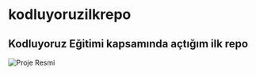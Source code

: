 # kodluyoruzilkrepo
Kodluyoruz Eğitimi kapsamında açtığım ilk repo
---
![Proje Resmi](https://resimyukle.io/r/wU5aKeSu9i)
